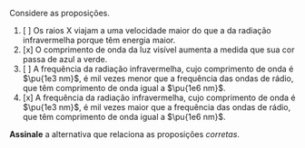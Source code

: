 Considere as proposições.

1. [ ] Os raios X viajam a uma velocidade maior do que a da radiação infravermelha porque têm energia maior.
2. [x] O comprimento de onda da luz visível aumenta a medida que sua cor passa de azul a verde.
3. [ ] A frequência da radiação infravermelha, cujo comprimento de onda é $\pu{1e3 nm}$, é mil vezes menor que a frequência das ondas de rádio, que têm comprimento de onda igual a $\pu{1e6 nm}$.
4. [x] A frequência da radiação infravermelha, cujo comprimento de onda é $\pu{1e3 nm}$, é mil vezes maior que a frequência das ondas de rádio, que têm comprimento de onda igual a $\pu{1e6 nm}$.

**Assinale** a alternativa que relaciona as proposições *corretas*.
